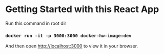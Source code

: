 # Getting Started with this React App

Run this command in root dir

### `docker run -it -p 3000:3000 docker-hw-image:dev`

And then open [http://localhost:3000](http://localhost:3000) to view it in your browser.
